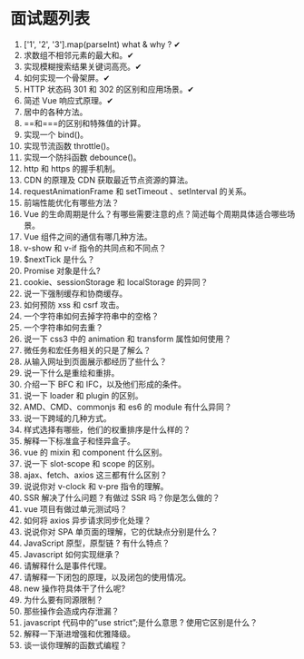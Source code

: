 # 面试题列表

1. ['1', '2', '3'].map(parseInt) what & why ? ✔
2. 求数组不相邻元素的最大和。✔
3. 实现模糊搜索结果关键词高亮。✔
4. 如何实现一个骨架屏。✔
5. HTTP 状态码 301 和 302 的区别和应用场景。✔
6. 简述 Vue 响应式原理。✔
7. 居中的各种方法。
8. \==和===的区别和特殊值的计算。
9. 实现一个 bind()。
10. 实现节流函数 throttle()。
11. 实现一个防抖函数 debounce()。
12. http 和 https 的握手机制。
13. CDN 的原理及 CDN 获取最近节点资源的算法。
14. requestAnimationFrame 和 setTimeout 、setInterval 的关系。
15. 前端性能优化有哪些方法？
16. Vue 的生命周期是什么？有哪些需要注意的点？简述每个周期具体适合哪些场景。
17. Vue 组件之间的通信有哪几种方法。
18. v-show 和 v-if 指令的共同点和不同点？
19. \$nextTick 是什么？
20. Promise 对象是什么?
21. cookie、sessionStorage 和 localStorage 的异同？
22. 说一下强制缓存和协商缓存。
23. 如何预防 xss 和 csrf 攻击。
24. 一个字符串如何去掉字符串中的空格？
25. 一个字符串如何去重？
26. 说一下 css3 中的 animation 和 transform 属性如何使用？
27. 微任务和宏任务相关的只是了解么？
28. 从输入网址到页面展示都经历了些什么？
29. 说一下什么是重绘和重排。
30. 介绍一下 BFC 和 IFC，以及他们形成的条件。
31. 说一下 loader 和 plugin 的区别。
32. AMD、CMD、commonjs 和 es6 的 module 有什么异同？
33. 说一下跨域的几种方式。
34. 样式选择有哪些，他们的权重排序是什么样的？
35. 解释一下标准盒子和怪异盒子。
36. vue 的 mixin 和 component 什么区别。
37. 说一下 slot-scope 和 scope 的区别。
38. ajax、fetch、axios 这三都有什么区别？
39. 说说你对 v-clock 和 v-pre 指令的理解。
40. SSR 解决了什么问题？有做过 SSR 吗？你是怎么做的？
41. vue 项目有做过单元测试吗？
42. 如何将 axios 异步请求同步化处理？
43. 说说你对 SPA 单页面的理解，它的优缺点分别是什么？
44. JavaScript 原型，原型链 ? 有什么特点？
45. Javascript 如何实现继承？
46. 请解释什么是事件代理。
47. 请解释一下闭包的原理，以及闭包的使用情况。
48. new 操作符具体干了什么呢?
49. 为什么要有同源限制？
50. 那些操作会造成内存泄漏？
51. javascript 代码中的”use strict”;是什么意思 ? 使用它区别是什么？
52. 解释一下渐进增强和优雅降级。
53. 谈一谈你理解的函数式编程？
